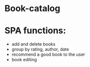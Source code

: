 # Book-catalog
# SPA functions:
- add and delete books
- group by rating, author, date
- recommend a good book to the user
- book editing

